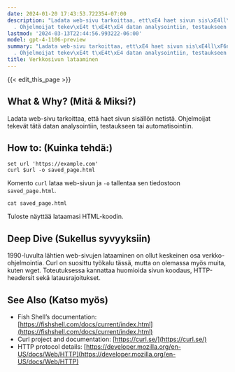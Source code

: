 ```yaml
---
date: 2024-01-20 17:43:53.722354-07:00
description: "Ladata web-sivu tarkoittaa, ett\xE4 haet sivun sis\xE4ll\xF6n netist\xE4\
  . Ohjelmoijat tekev\xE4t t\xE4t\xE4 datan analysointiin, testaukseen tai automatisointiin."
lastmod: '2024-03-13T22:44:56.993222-06:00'
model: gpt-4-1106-preview
summary: "Ladata web-sivu tarkoittaa, ett\xE4 haet sivun sis\xE4ll\xF6n netist\xE4\
  . Ohjelmoijat tekev\xE4t t\xE4t\xE4 datan analysointiin, testaukseen tai automatisointiin."
title: Verkkosivun lataaminen
---
```


{{< edit_this_page >}}

## What & Why? (Mitä & Miksi?)
Ladata web-sivu tarkoittaa, että haet sivun sisällön netistä. Ohjelmoijat tekevät tätä datan analysointiin, testaukseen tai automatisointiin.

## How to: (Kuinka tehdä:)
```Fish Shell
set url 'https://example.com'
curl $url -o saved_page.html
```

Komento `curl` lataa web-sivun ja `-o` tallentaa sen tiedostoon `saved_page.html`.

```Fish Shell
cat saved_page.html
```

Tuloste näyttää lataamasi HTML-koodin.

## Deep Dive (Sukellus syvyyksiin)
1990-luvulta lähtien web-sivujen lataaminen on ollut keskeinen osa verkko-ohjelmointia. Curl on suosittu työkalu tässä, mutta on olemassa myös muita, kuten wget. Toteutuksessa kannattaa huomioida sivun koodaus, HTTP-headersit sekä latausrajoitukset.

## See Also (Katso myös)
- Fish Shell’s documentation: [https://fishshell.com/docs/current/index.html](https://fishshell.com/docs/current/index.html)
- Curl project and documentation: [https://curl.se/](https://curl.se/)
- HTTP protocol details: [https://developer.mozilla.org/en-US/docs/Web/HTTP](https://developer.mozilla.org/en-US/docs/Web/HTTP)
